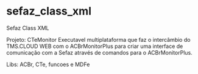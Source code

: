 # sefaz_class_xml
Sefaz Class XML

Projeto: CTeMonitor
   Executavel multiplataforma que faz o intercâmbio do TMS.CLOUD WEB com o ACBrMonitorPlus
   para criar uma interface de comunicação com a Sefaz através de comandos para o ACBrMonitorPlus.

Libs: ACBr, CTe, funcoes e MDFe
